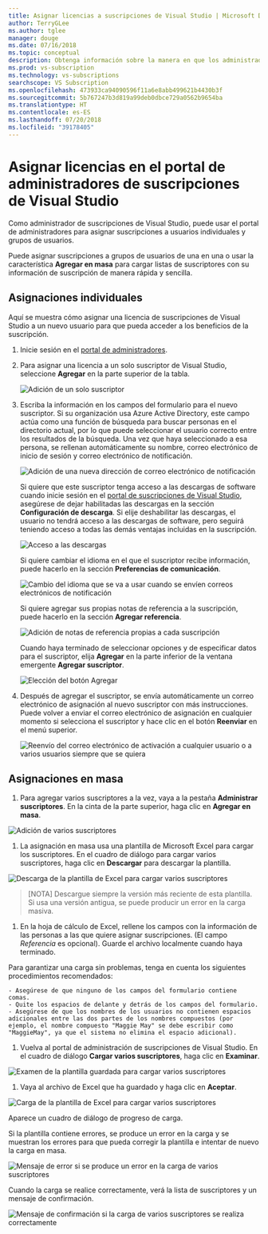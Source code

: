 ```yaml
---
title: Asignar licencias a suscripciones de Visual Studio | Microsoft Docs
author: TerryGLee
ms.author: tglee
manager: douge
ms.date: 07/16/2018
ms.topic: conceptual
description: Obtenga información sobre la manera en que los administradores pueden asignar licencias a los suscriptores.
ms.prod: vs-subscription
ms.technology: vs-subscriptions
searchscope: VS Subscription
ms.openlocfilehash: 473933ca94090596f11a6e8abb499621b4430b3f
ms.sourcegitcommit: 5b767247b3d819a99deb0dbce729a0562b9654ba
ms.translationtype: HT
ms.contentlocale: es-ES
ms.lasthandoff: 07/20/2018
ms.locfileid: "39178405"
---
```

# <a name="assign-licenses-in-the-visual-studio-subscriptions-administrator-portal"></a>Asignar licencias en el portal de administradores de suscripciones de Visual Studio

Como administrador de suscripciones de Visual Studio, puede usar el portal de administradores para asignar suscripciones a usuarios individuales y grupos de usuarios.

Puede asignar suscripciones a grupos de usuarios de una en una o usar la característica **Agregar en masa** para cargar listas de suscriptores con su información de suscripción de manera rápida y sencilla. 

## <a name="individual-assignments"></a>Asignaciones individuales

Aquí se muestra cómo asignar una licencia de suscripciones de Visual Studio a un nuevo usuario para que pueda acceder a los beneficios de la suscripción.

1. Inicie sesión en el [portal de administradores](https://manage.visualstudio.com).

2. Para asignar una licencia a un solo suscriptor de Visual Studio, seleccione **Agregar** en la parte superior de la tabla.

   ![Adición de un solo suscriptor](media\add-single-subscriber.png)

3. Escriba la información en los campos del formulario para el nuevo suscriptor. Si su organización usa Azure Active Directory, este campo actúa como una función de búsqueda para buscar personas en el directorio actual, por lo que puede seleccionar el usuario correcto entre los resultados de la búsqueda. Una vez que haya seleccionado a esa persona, se rellenan automáticamente su nombre, correo electrónico de inicio de sesión y correo electrónico de notificación. 

   ![Adición de una nueva dirección de correo electrónico de notificación](media\add-new-subscriber-notification-email.png)

   Si quiere que este suscriptor tenga acceso a las descargas de software cuando inicie sesión en el [portal de suscripciones de Visual Studio](https://my.visualstudio.com?wt.mc_id=o~msft~docs), asegúrese de dejar habilitadas las descargas en la sección **Configuración de descarga**. Si elije deshabilitar las descargas, el usuario no tendrá acceso a las descargas de software, pero seguirá teniendo acceso a todas las demás ventajas incluidas en la suscripción.

   ![Acceso a las descargas](media\access-to-downloads.png)

   Si quiere cambiar el idioma en el que el suscriptor recibe información, puede hacerlo en la sección **Preferencias de comunicación**.

   ![Cambio del idioma que se va a usar cuando se envíen correos electrónicos de notificación](media\change-subscriber-communication-preference.png)

   Si quiere agregar sus propias notas de referencia a la suscripción, puede hacerlo en la sección **Agregar referencia**.

   ![Adición de notas de referencia propias a cada suscripción](media\add-subscriber-reference-notes.png) 

    Cuando haya terminado de seleccionar opciones y de especificar datos para el suscriptor, elija **Agregar** en la parte inferior de la ventana emergente **Agregar suscriptor**.

   ![Elección del botón Agregar](media\add-button.png)

4. Después de agregar el suscriptor, se envía automáticamente un correo electrónico de asignación al nuevo suscriptor con más instrucciones. Puede volver a enviar el correo electrónico de asignación en cualquier momento si selecciona el suscriptor y hace clic en el botón **Reenviar** en el menú superior.

   ![Reenvío del correo electrónico de activación a cualquier usuario o a varios usuarios siempre que se quiera](media\resend-subscriber-activation-emails.png) 

## <a name="bulk-assignments"></a>Asignaciones en masa

1. Para agregar varios suscriptores a la vez, vaya a la pestaña **Administrar suscriptores**. En la cinta de la parte superior, haga clic en **Agregar en masa**.

  ![Adición de varios suscriptores](media\add-multiple-subscribers.png)

1. La asignación en masa usa una plantilla de Microsoft Excel para cargar los suscriptores. En el cuadro de diálogo para cargar varios suscriptores, haga clic en **Descargar** para descargar la plantilla.

  ![Descarga de la plantilla de Excel para cargar varios suscriptores](media\download-template-upload-subscribers.png)

  >[NOTA] Descargue siempre la versión más reciente de esta plantilla. Si usa una versión antigua, se puede producir un error en la carga masiva.

1. En la hoja de cálculo de Excel, rellene los campos con la información de las personas a las que quiere asignar suscripciones. (El campo *Referencia* es opcional). Guarde el archivo localmente cuando haya terminado.

  Para garantizar una carga sin problemas, tenga en cuenta los siguientes procedimientos recomendados:

    - Asegúrese de que ninguno de los campos del formulario contiene comas.
    - Quite los espacios de delante y detrás de los campos del formulario.
    - Asegúrese de que los nombres de los usuarios no contienen espacios adicionales entre las dos partes de los nombres compuestos (por ejemplo, el nombre compuesto "Maggie May" se debe escribir como "MaggieMay", ya que el sistema no elimina el espacio adicional).

1. Vuelva al portal de administración de suscripciones de Visual Studio. En el cuadro de diálogo **Cargar varios suscriptores**, haga clic en **Examinar**.

  ![Examen de la plantilla guardada para cargar varios suscriptores](media\bulk-add-browse-saved-template.png)

1. Vaya al archivo de Excel que ha guardado y haga clic en **Aceptar**.

  ![Carga de la plantilla de Excel para cargar varios suscriptores](media\bulk-upload-subscribers.png)

  Aparece un cuadro de diálogo de progreso de carga.

  Si la plantilla contiene errores, se produce un error en la carga y se muestran los errores para que pueda corregir la plantilla e intentar de nuevo la carga en masa.

  ![Mensaje de error si se produce un error en la carga de varios suscriptores](media\bulk-add-template-failed.png)

  Cuando la carga se realice correctamente, verá la lista de suscriptores y un mensaje de confirmación.

  ![Mensaje de confirmación si la carga de varios suscriptores se realiza correctamente](media\bulk-add-template-success.png)
